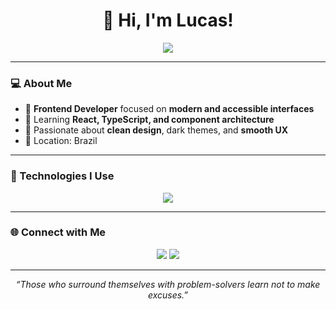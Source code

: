 <h1 align="center">👋 Hi, I'm Lucas!</h1>

<p align="center">
  <img src="https://readme-typing-svg.herokuapp.com?font=Fira+Code&pause=1000&color=37B6E9&center=true&vCenter=true&width=435&lines=Frontend+Developer;Passionate+about+UI%2FUX;Building+modern+interfaces" />
</p>

---

### 💻 About Me
- 🚀 **Frontend Developer** focused on **modern and accessible interfaces**  
- 🧠 Learning **React, TypeScript, and component architecture**  
- 🎨 Passionate about **clean design**, dark themes, and **smooth UX**  
- 📍 Location: Brazil  

---

### 🧩 Technologies I Use
<p align="center">
  <img src="https://skillicons.dev/icons?i=html,css,js,ts,react,tailwind,git,github,figma,vite,linux" />
</p>

---

### 🌐 Connect with Me
<p align="center">
  <a href="https://www.linkedin.com/in/lucas-sousa-79a0b0334/" target="_blank"><img src="https://img.shields.io/badge/-LinkedIn-0A66C2?style=for-the-badge&logo=linkedin&logoColor=white"/></a>
  <a href="https://lucasdev-portfolio.vercel.app/" target="_blank"><img src="https://img.shields.io/badge/-Portfolio-37B6E9?style=for-the-badge&logo=vercel&logoColor=white"/></a>
</p>

---

<p align="center">
  <i>“Those who surround themselves with problem-solvers learn not to make excuses.”</i>
</p>

